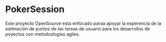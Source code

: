# PokerSession

Este proyecto OpenSourse esta enfocado paraa apoyar la experencia de la estimación de puntos de las tareas de usuario para los desarrollos de poyectos con metodoslogias agiles.

